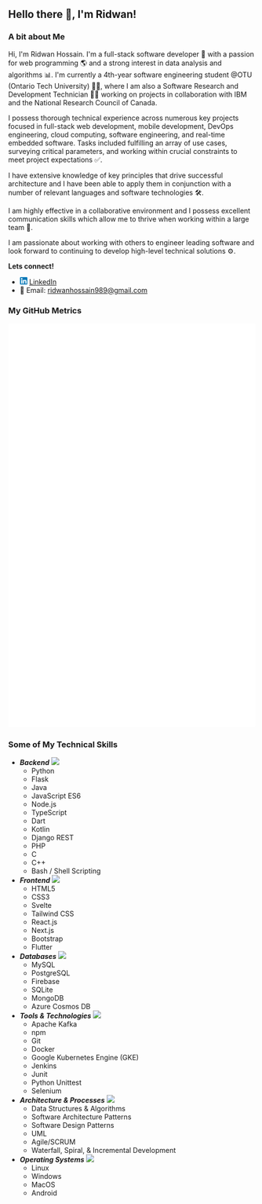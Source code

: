 ## Hello there 👋, I'm Ridwan!

<!--
**airwick989/airwick989** is a ✨ _special_ ✨ repository because its `README.md` (this file) appears on your GitHub profile.

Here are some ideas to get you started:

- 🔭 I’m currently working on ...
- 🌱 I’m currently learning ...
- 👯 I’m looking to collaborate on ...
- 🤔 I’m looking for help with ...
- 💬 Ask me about ...
- 📫 How to reach me: ...
- 😄 Pronouns: ...
- ⚡ Fun fact: ...
-->

### A bit about Me
Hi, I'm Ridwan Hossain. I'm a full-stack software developer 🚀 with a passion for web programming 🌎 and a strong interest in data analysis and algorithms 📊. 
I'm currently a 4th-year software engineering student @OTU (Ontario Tech University) 👨‍🎓, where I am also a Software Research and Development Technician 👨‍💻 working on projects in collaboration with IBM and the National Research Council of Canada.

I possess thorough technical experience across numerous key projects focused in full-stack web development, mobile development, DevOps engineering, cloud computing, software engineering, and real-time embedded software. Tasks included fulfilling an array of use cases, surveying critical parameters, and working within crucial constraints to meet project expectations ✅. 

I have extensive knowledge of key principles that drive successful architecture and I have been able to apply them in conjunction with a number of relevant languages and software technologies 🛠.

I am highly effective in a collaborative environment and I possess excellent communication skills which allow me to thrive when working within a large team 🤝.

I am passionate about working with others to engineer leading software and look forward to continuing to develop high-level technical solutions ⚙️.

**Lets connect!**
- <img src="logo.png" alt="logo" width="15"/> [LinkedIn](https://www.linkedin.com/in/ridwan-hossain-a5b3121a4)
- 📧 Email: ridwanhossain989@gmail.com

### My GitHub Metrics
![Metrics](/github-metrics.svg)

### Some of My Technical Skills
- ***Backend*** <img src="https://cdn-icons-png.flaticon.com/512/2166/2166823.png" width="20">
  - Python
  - Flask
  - Java
  - JavaScript ES6
  - Node.js
  - TypeScript
  - Dart
  - Kotlin
  - Django REST
  - PHP
  - C
  - C++
  - Bash / Shell Scripting
- ***Frontend*** <img src="https://w7.pngwing.com/pngs/257/475/png-transparent-web-development-html5-video-css3-software-development-frontend-web-development-thumbnail.png" width="20">
  - HTML5
  - CSS3
  - Svelte
  - Tailwind CSS
  - React.js
  - Next.js
  - Bootstrap
  - Flutter
- ***Databases*** <img src="https://w7.pngwing.com/pngs/310/475/png-transparent-database-computer-icons-computer-software-information-database-miscellaneous-angle-information-technology.png" width="20">
  - MySQL
  - PostgreSQL
  - Firebase
  - SQLite
  - MongoDB
  - Azure Cosmos DB
- ***Tools & Technologies*** <img src="https://cdn3.iconfinder.com/data/icons/illustricon-tech/512/browser.maintenance-512.png" width="20">
  - Apache Kafka
  - npm
  - Git
  - Docker
  - Google Kubernetes Engine (GKE)
  - Jenkins
  - Junit
  - Python Unittest
  - Selenium
- ***Architecture & Processes*** <img src="https://www.seekpng.com/png/full/423-4234032_software-architecture-web-development-process-png.png" width="20">
  - Data Structures & Algorithms
  - Software Architecture Patterns
  - Software Design Patterns
  - UML
  - Agile/SCRUM
  - Waterfall, Spiral, & Incremental Development
- ***Operating Systems*** <img src="https://hackr.io/tutorials/learn-operating-systems/logo/logo-operating-systems?ver=1557984006" width="20">
  - Linux
  - Windows
  - MacOS
  - Android
